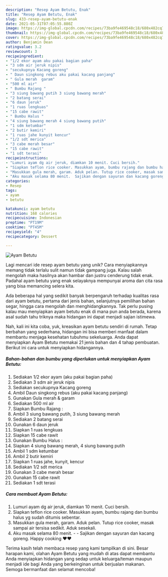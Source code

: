 ```yaml
---
description: "Resep Ayam Betutu, Enak"
title: "Resep Ayam Betutu, Enak"
slug: 433-resep-ayam-betutu-enak
date: 2021-05-31T07:05:55.880Z
image: https://img-global.cpcdn.com/recipes/73ba9fe469548c18/680x482cq70/ayam-betutu-foto-resep-utama.jpg
thumbnail: https://img-global.cpcdn.com/recipes/73ba9fe469548c18/680x482cq70/ayam-betutu-foto-resep-utama.jpg
cover: https://img-global.cpcdn.com/recipes/73ba9fe469548c18/680x482cq70/ayam-betutu-foto-resep-utama.jpg
author: Benjamin Dean
ratingvalue: 3.2
reviewcount: 3
recipeingredient:
- "1/2 ekor ayam aku pakai bagian paha"
- "3 sdm air jeruk nipis"
- "secukupnya Kacang goreng"
- " Daun singkong rebus aku pakai kacang panjang"
- " Gula merah  garam"
- "500 ml air"
- " Bumbu Rajang "
- "3 siung bawang putih 3 siung bawang merah"
- "2 batang serai"
- "6 daun jeruk"
- "1 ruas lengkuas"
- "15 cabe rawit"
- " Bumbu Halus "
- "4 siung bawang merah 4 siung bawang putih"
- "1 sdm ketumbar"
- "2 butir kemiri"
- "1 ruas jahe kunyit kencur"
- "1/2 sdt merica"
- "3 cabe merah besar"
- "15 cabe rawit"
- "1 sdt terasi"
recipeinstructions:
- "Lumuri ayam dg air jeruk, diamkan 10 menit. Cuci bersih."
- "Siapkan teflon rice cooker. Masukkan ayam, bumbu rajang dan bumbu halus yg sudah ditumis sebentar."
- "Masukkan gula merah, garam. Aduk pelan. Tutup rice cooker, masak sampai air tersisa sedikit. Aduk sesekali."
- "Aku masak selama 80 menit.  Sajikan dengan sayuran dan kacang goreng. Happy cooking ❤❤"
categories:
- Resep
tags:
- ayam
- betutu

katakunci: ayam betutu 
nutrition: 168 calories
recipecuisine: Indonesian
preptime: "PT19M"
cooktime: "PT45M"
recipeyield: "4"
recipecategory: Dessert

---
```



![Ayam Betutu](https://img-global.cpcdn.com/recipes/73ba9fe469548c18/680x482cq70/ayam-betutu-foto-resep-utama.jpg)

Lagi mencari ide resep ayam betutu yang unik? Cara menyiapkannya memang tidak terlalu sulit namun tidak gampang juga. Kalau salah mengolah maka hasilnya akan hambar dan justru cenderung tidak enak. Padahal ayam betutu yang enak selayaknya mempunyai aroma dan cita rasa yang bisa memancing selera kita.

Ada beberapa hal yang sedikit banyak berpengaruh terhadap kualitas rasa dari ayam betutu, pertama dari jenis bahan, selanjutnya pemilihan bahan segar, hingga cara mengolah dan menghidangkannya. Tak perlu pusing kalau mau menyiapkan ayam betutu enak di mana pun anda berada, karena asal sudah tahu triknya maka hidangan ini dapat menjadi sajian istimewa.




Nah, kali ini kita coba, yuk, kreasikan ayam betutu sendiri di rumah. Tetap berbahan yang sederhana, hidangan ini bisa memberi manfaat dalam membantu menjaga kesehatan tubuhmu sekeluarga. Anda dapat menyiapkan Ayam Betutu memakai 21 jenis bahan dan 4 tahap pembuatan. Berikut ini cara untuk menyiapkan hidangannya.

<!--inarticleads1-->

##### Bahan-bahan dan bumbu yang diperlukan untuk menyiapkan Ayam Betutu:

1. Sediakan 1/2 ekor ayam (aku pakai bagian paha)
1. Sediakan 3 sdm air jeruk nipis
1. Sediakan secukupnya Kacang goreng
1. Ambil  Daun singkong rebus (aku pakai kacang panjang)
1. Gunakan  Gula merah &amp; garam
1. Sediakan 500 ml air
1. Siapkan  Bumbu Rajang :
1. Ambil 3 siung bawang putih, 3 siung bawang merah
1. Sediakan 2 batang serai
1. Gunakan 6 daun jeruk
1. Siapkan 1 ruas lengkuas
1. Siapkan 15 cabe rawit
1. Gunakan  Bumbu Halus :
1. Siapkan 4 siung bawang merah, 4 siung bawang putih
1. Ambil 1 sdm ketumbar
1. Ambil 2 butir kemiri
1. Siapkan 1 ruas jahe, kunyit, kencur
1. Sediakan 1/2 sdt merica
1. Gunakan 3 cabe merah besar
1. Gunakan 15 cabe rawit
1. Sediakan 1 sdt terasi




<!--inarticleads2-->

##### Cara membuat Ayam Betutu:

1. Lumuri ayam dg air jeruk, diamkan 10 menit. Cuci bersih.
1. Siapkan teflon rice cooker. Masukkan ayam, bumbu rajang dan bumbu halus yg sudah ditumis sebentar.
1. Masukkan gula merah, garam. Aduk pelan. Tutup rice cooker, masak sampai air tersisa sedikit. Aduk sesekali.
1. Aku masak selama 80 menit. -  - Sajikan dengan sayuran dan kacang goreng. Happy cooking ❤❤




Terima kasih telah membaca resep yang kami tampilkan di sini. Besar harapan kami, olahan Ayam Betutu yang mudah di atas dapat membantu Anda menyiapkan hidangan yang sedap untuk keluarga/teman maupun menjadi ide bagi Anda yang berkeinginan untuk berjualan makanan. Semoga bermanfaat dan selamat mencoba!
